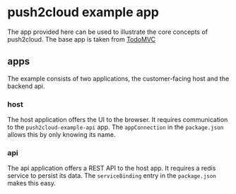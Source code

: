 # push2cloud example app

The app provided here can be used to illustrate the core concepts of push2cloud. The base app is taken from [TodoMVC](http://todomvc.com/)

## apps
The example consists of two applications, the customer-facing host and the backend api.

### host
The host application offers the UI to the browser. It requires communication to the `push2cloud-example-api` app. The `appConnection` in the `package.json` allows this by only knowing its name.

### api
The api application offers a REST API to the host app. It requires a redis service to persist its data. The `serviceBinding` entry in the `package.json` makes this easy.
